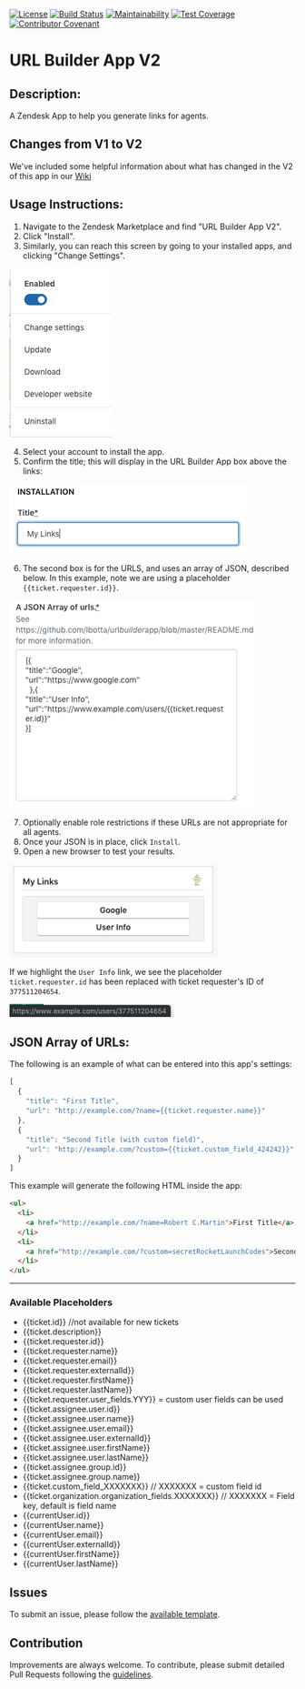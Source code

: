 [![License](https://img.shields.io/badge/License-Apache%202.0-blue.svg)](LICENSE)
[![Build Status](https://travis-ci.com/Ibotta/url_builder_app.svg?branch=master)](https://travis-ci.com/Ibotta/url_builder_app)
[![Maintainability](https://api.codeclimate.com/v1/badges/ae9af0fae166c51f8f8a/maintainability)](https://codeclimate.com/repos/5d9242ca2d833400b1000180/maintainability)
[![Test Coverage](https://api.codeclimate.com/v1/badges/ae9af0fae166c51f8f8a/test_coverage)](https://codeclimate.com/repos/5d9242ca2d833400b1000180/test_coverage)
[![Contributor Covenant](https://img.shields.io/badge/Contributor%20Covenant-v1.4%20adopted-ff69b4.svg)](.github/CODE_OF_CONDUCT.md)

# URL Builder App V2

## Description:

A Zendesk App to help you generate links for agents.

## Changes from V1 to V2
We've included some helpful information about what has changed in the V2 of this app in our [Wiki](https://github.com/Ibotta/url_builder_app/wiki/Changes-from-V1-to-V2)

## Usage Instructions:

1. Navigate to the Zendesk Marketplace and find "URL Builder App V2".
2. Click "Install".
3. Similarly, you can reach this screen by going to your installed apps, and clicking "Change Settings".

![change-settings](assets/change-settings.png)

4. Select your account to install the app.
5. Confirm the title; this will display in the URL Builder App box above the links:

![installation-title](assets/installation-title.png)

6. The second box is for the URLS, and uses an array of JSON, described below. In this example, note we are using a placeholder `{{ticket.requester.id}}`.

![json-array-of-urls](assets/json-array-of-urls.png)

7. Optionally enable role restrictions if these URLs are not appropriate for all agents.
8. Once your JSON is in place, click `Install`.
9. Open a new browser to test your results.

![links](assets/links.png)

If we highlight the `User Info` link, we see the placeholder `ticket.requester.id` has been replaced with ticket requester's ID of `377511204654`.

![example-url](assets/example-url.png)

## JSON Array of URLs:

The following is an example of what can be entered into this app's settings:

```javascript
[
  {
    "title": "First Title",
    "url": "http://example.com/?name={{ticket.requester.name}}"
  },
  {
    "title": "Second Title (with custom field)",
    "url": "http://example.com/?custom={{ticket.custom_field_424242}}"
  }
]

```
This example will generate the following HTML inside the app:
```html
<ul>
  <li>
    <a href="http://example.com/?name=Robert C.Martin">First Title</a>
  </li>
  <li>
    <a href="http://example.com/?custom=secretRocketLaunchCodes">Second Title (with custom field)</a>
  </li>
</ul>
```

----
### Available Placeholders
* {{ticket.id}} //not available for new tickets
* {{ticket.description}}
* {{ticket.requester.id}}
* {{ticket.requester.name}}
* {{ticket.requester.email}}
* {{ticket.requester.externalId}}
* {{ticket.requester.firstName}}
* {{ticket.requester.lastName}}
* {{ticket.requester.user_fields.YYY}} = custom user fields can be used
* {{ticket.assignee.user.id}}
* {{ticket.assignee.user.name}}
* {{ticket.assignee.user.email}}
* {{ticket.assignee.user.externalId}}
* {{ticket.assignee.user.firstName}}
* {{ticket.assignee.user.lastName}}
* {{ticket.assignee.group.id}}
* {{ticket.assignee.group.name}}
* {{ticket.custom_field_XXXXXXX}} // XXXXXXX = custom field id
* {{ticket.organization.organization_fields.XXXXXXX}} // XXXXXXX = Field key, default is field name
* {{currentUser.id}}
* {{currentUser.name}}
* {{currentUser.email}}
* {{currentUser.externalId}}
* {{currentUser.firstName}}
* {{currentUser.lastName}}

## Issues
To submit an issue, please follow the [available template](/.github/ISSUE_TEMPLATE.md).

## Contribution

Improvements are always welcome. To contribute, please submit detailed Pull Requests following the [guidelines](/.github/CONTRIBUTING.md).